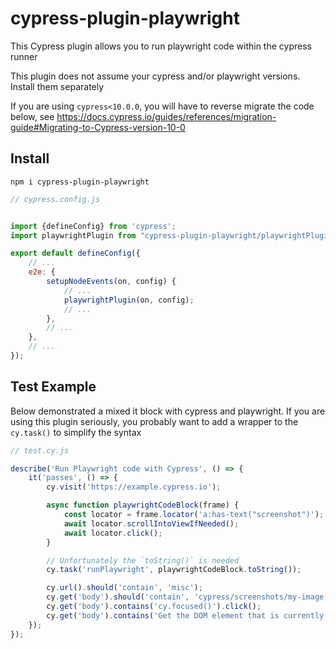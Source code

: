 # cypress-plugin-playwright

This Cypress plugin allows you to run playwright code within the cypress runner

This plugin does not assume your cypress and/or playwright versions. Install them separately

If you are using `cypress<10.0.0`, you will have to reverse migrate the code below,
see https://docs.cypress.io/guides/references/migration-guide#Migrating-to-Cypress-version-10-0

## Install

```
npm i cypress-plugin-playwright
```

```javascript
// cypress.config.js


import {defineConfig} from 'cypress';
import playwrightPlugin from "cypress-plugin-playwright/playwrightPlugin.js";

export default defineConfig({
    // ...
    e2e: {
        setupNodeEvents(on, config) {
            // ...
            playwrightPlugin(on, config);
            // ...
        },
        // ...
    },
    // ...
});
```

## Test Example

Below demonstrated a mixed it block with cypress and playwright.
If you are using this plugin seriously, you probably want to add a wrapper to the `cy.task()` to simplify the syntax

```javascript
// test.cy.js

describe('Run Playwright code with Cypress', () => {
    it('passes', () => {
        cy.visit('https://example.cypress.io');

        async function playwrightCodeBlock(frame) {
            const locator = frame.locator('a:has-text("screenshot")');
            await locator.scrollIntoViewIfNeeded();
            await locator.click();
        }

        // Unfortunately the `toString()` is needed
        cy.task('runPlaywright', playwrightCodeBlock.toString());

        cy.url().should('contain', 'misc');
        cy.get('body').should('contain', 'cypress/screenshots/my-image.png');
        cy.get('body').contains('cy.focused()').click();
        cy.get('body').contains('Get the DOM element that is currently focused.').should('exist');
    });
});
```
